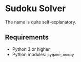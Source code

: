 # Sudoku Solver

The name is quite self-explanatory.

## Requirements

- Python 3 or higher
- Python modules: `pygame`, `numpy`